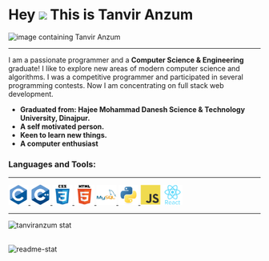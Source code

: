 
<h1> Hey <img src="https://media.giphy.com/media/hvRJCLFzcasrR4ia7z/giphy.gif" width="30px" /> This is Tanvir Anzum </h1>
<img src = "https://drive.google.com/uc?export=view&id=1YKJenwvpO2gTrWoQl3-6ztxiHrmYWIXo"  alt="image containing Tanvir Anzum"/>

<hr>
<p>
  I am a passionate programmer and a <strong>Computer Science & Engineering</strong> graduate! I like to explore new areas of modern computer science and algorithms. I was a competitive programmer and participated in several programming contests. Now I am concentrating on full stack web development. 
</p>

<ul>
  <li><b>Graduated from: Hajee Mohammad Danesh Science & Technology University, Dinajpur.</b></li>
  <li><b>A self motivated person.</b></li>
  <li><b>Keen to learn new things.</b></li>
  <li><b>A computer enthusiast</b></li>
</ul>

<h3 align="left">Languages and Tools:</h3>
<hr>
<p align="left"> <a href="https://www.cprogramming.com/" target="_blank" rel="noreferrer"> <img src="https://raw.githubusercontent.com/devicons/devicon/master/icons/c/c-original.svg" alt="c" width="40" height="40"/> </a> <a href="https://www.w3schools.com/cpp/" target="_blank" rel="noreferrer"> <img src="https://raw.githubusercontent.com/devicons/devicon/master/icons/cplusplus/cplusplus-original.svg" alt="cplusplus" width="40" height="40"/> </a> <a href="https://www.w3schools.com/css/" target="_blank" rel="noreferrer"> <img src="https://raw.githubusercontent.com/devicons/devicon/master/icons/css3/css3-original-wordmark.svg" alt="css3" width="40" height="40"/> </a> <a href="https://www.w3.org/html/" target="_blank" rel="noreferrer"> <img src="https://raw.githubusercontent.com/devicons/devicon/master/icons/html5/html5-original-wordmark.svg" alt="html5" width="40" height="40"/> </a> <a href="https://www.mysql.com/" target="_blank" rel="noreferrer"> <img src="https://raw.githubusercontent.com/devicons/devicon/master/icons/mysql/mysql-original-wordmark.svg" alt="mysql" width="40" height="40"/> </a> <a href="https://www.python.org" target="_blank" rel="noreferrer"> <img src="https://raw.githubusercontent.com/devicons/devicon/master/icons/python/python-original.svg" alt="python" width="40" height="40"/> </a><a href="#" target="_blank" rel="noreferrer"><img src="https://raw.githubusercontent.com/devicons/devicon/master/icons/javascript/javascript-original.svg" alt="js" width ="40" height="40" /></a>
<a href="#" target="_blank" rel="noreferrer"><img src="https://raw.githubusercontent.com/devicons/devicon/master/icons/react/react-original-wordmark.svg" alt="react" width="40" height="40"/></a>
</p>
<hr>
<p align="left"> <img src="https://komarev.com/ghpvc/?username=tanviranzum&label=Profile%20views&color=0e75b6&style=flat" alt="tanviranzum stat" /> </p>
<br>
<img src="https://github-readme-stats.vercel.app/api?username=tanviranzum&show_icons=true&theme=dracula" alt="readme-stat" />
